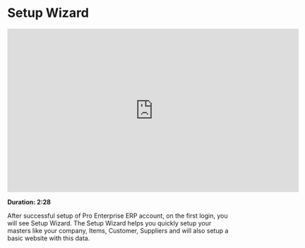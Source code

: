 <!-- add-breadcrumbs -->
# Setup Wizard

<iframe width="660" height="371" src="https://www.youtube.com/embed/oIOf_zCFWKQ" frameborder="0" allowfullscreen></iframe>

**Duration: 2:28**

After successful setup of Pro Enterprise ERP account, on the first login, you will see Setup Wizard. The Setup Wizard helps you quickly setup your masters like your company, Items, Customer,
Suppliers and will also setup a basic website with this data.
